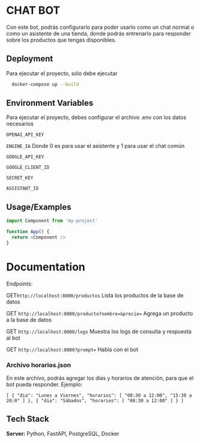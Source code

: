 # CHAT BOT
Con este bot, podrás configurarlo para poder usarlo como un chat normal o como un asistente de una tienda, donde podrás entrenarlo para responder sobre los productos que tengas disponibles.


## Deployment

Para ejecutar el proyecto, sólo debe ejecutar

```bash
  docker-compose up --build
```


## Environment Variables

Para ejecutar el proyecto, debes configurar el archivo .env con los datos necesarios

`OPENAI_API_KEY`

`ENGINE_IA` Donde 0 es para usar el asistente y 1 para usar el chat común

`GOOGLE_API_KEY`

`GOOGLE_CLIENT_ID`

`SECRET_KEY`

`ASSISTANT_ID`


## Usage/Examples

```javascript
import Component from 'my-project'

function App() {
  return <Component />
}
```


# Documentation

Endpoints:

GET`http://localhost:8000/productos`
Lista los productos de la base de datos

GET `http://localhost:8000/producto?nombre=&precio=`
Agrega un producto a la base de datos

GET `http://localhost:8000/logs`
Muestra los logs de consulta y respuesta al bot

GET `http://localhost:8000?prompt=`
Habla con el bot

### Archivo horarios.json
En este archivo, podrás agregar los dias y horarios de atención, para que el bot pueda responder.
Ejemplo:

`[
    {
        "dia": "Lunes a Viernes",
        "horarios": [
            "08:30 a 12:00",
            "15:30 a 20:0"
        ]
    },
    {
        "dia": "Sábados",
        "horarios": [
            "08:30 a 12:00"
        ]
    }
]`
## Tech Stack

**Server:** Python, FastAPI, PostgreSQL, Docker